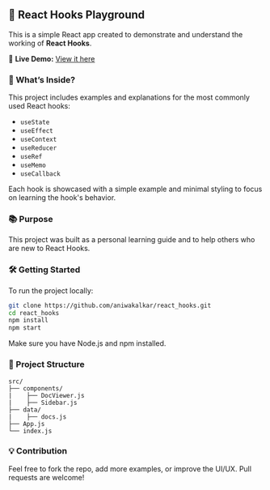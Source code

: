 ## 📘 React Hooks Playground

This is a simple React app created to demonstrate and understand the working of **React Hooks**.

🔗 **Live Demo:** [View it here](https://aniwakalkar.github.io/react_hooks/)

### 🚀 What’s Inside?

This project includes examples and explanations for the most commonly used React hooks:

* `useState`
* `useEffect`
* `useContext`
* `useReducer`
* `useRef`
* `useMemo`
* `useCallback`

Each hook is showcased with a simple example and minimal styling to focus on learning the hook's behavior.

### 📚 Purpose

This project was built as a personal learning guide and to help others who are new to React Hooks.

### 🛠️ Getting Started

To run the project locally:

```bash
git clone https://github.com/aniwakalkar/react_hooks.git
cd react_hooks
npm install
npm start
```

Make sure you have Node.js and npm installed.

### 📁 Project Structure

```
src/
├── components/
|    ├── DocViewer.js
|    ├── Sidebar.js
├── data/
|    ├── docs.js
├── App.js
└── index.js
```

### 💡 Contribution

Feel free to fork the repo, add more examples, or improve the UI/UX. Pull requests are welcome!

